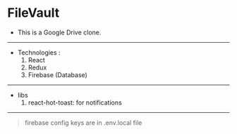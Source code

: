 # FileVault

- This is a Google Drive clone.

---

- Technologies :
  1. React
  2. Redux
  3. Firebase (Database)

---

- libs
  1. react-hot-toast: for notifications

---

> firebase config keys are in .env.local file
